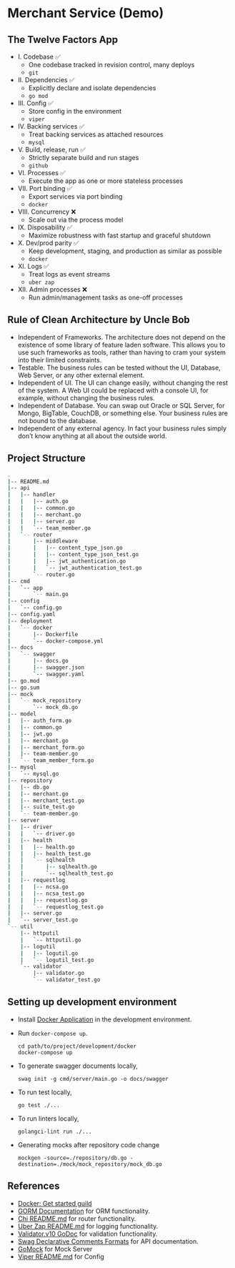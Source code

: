 # Merchant Service (Demo)

## The Twelve Factors App

- I. Codebase :white_check_mark:
    - One codebase tracked in revision control, many deploys
    - `git`
- II. Dependencies :white_check_mark:
    - Explicitly declare and isolate dependencies
    - `go mod`
- III. Config :white_check_mark:
    - Store config in the environment
    - `viper`
- IV. Backing services :white_check_mark:
    - Treat backing services as attached resources
    - `mysql`
- V. Build, release, run :white_check_mark:
    - Strictly separate build and run stages
    - `github`
- VI. Processes :white_check_mark:
    - Execute the app as one or more stateless processes
- VII. Port binding :white_check_mark:
    - Export services via port binding
    - `docker`
- VIII. Concurrency :x:
    - Scale out via the process model
- IX. Disposability :white_check_mark:
    - Maximize robustness with fast startup and graceful shutdown
- X. Dev/prod parity :white_check_mark:
    - Keep development, staging, and production as similar as possible
    - `docker`
- XI. Logs :white_check_mark:
    - Treat logs as event streams
    - `uber zap`
- XII. Admin processes :x:
    - Run admin/management tasks as one-off processes

## Rule of Clean Architecture by Uncle Bob
- Independent of Frameworks. The architecture does not depend on the existence of some library of feature laden software. This allows you to use such frameworks as tools, rather than having to cram your system into their limited constraints.
- Testable. The business rules can be tested without the UI, Database, Web Server, or any other external element.
- Independent of UI. The UI can change easily, without changing the rest of the system. A Web UI could be replaced with a console UI, for example, without changing the business rules.
- Independent of Database. You can swap out Oracle or SQL Server, for Mongo, BigTable, CouchDB, or something else. Your business rules are not bound to the database.
- Independent of any external agency. In fact your business rules simply don’t know anything at all about the outside world.

## Project Structure
```bash
.
|-- README.md
|-- api
|   |-- handler
|   |   |-- auth.go
|   |   |-- common.go
|   |   |-- merchant.go
|   |   |-- server.go
|   |   `-- team_member.go
|   `-- router
|       |-- middleware
|       |   |-- content_type_json.go
|       |   |-- content_type_json_test.go
|       |   |-- jwt_authentication.go
|       |   `-- jwt_authentication_test.go
|       `-- router.go
|-- cmd
|   `-- app
|       `-- main.go
|-- config
|   `-- config.go
|-- config.yaml
|-- deployment
|   `-- docker
|       |-- Dockerfile
|       `-- docker-compose.yml
|-- docs
|   `-- swagger
|       |-- docs.go
|       |-- swagger.json
|       `-- swagger.yaml
|-- go.mod
|-- go.sum
|-- mock
|   `-- mock_repository
|       `-- mock_db.go
|-- model
|   |-- auth_form.go
|   |-- common.go
|   |-- jwt.go
|   |-- merchant.go
|   |-- merchant_form.go
|   |-- team-member.go
|   `-- team_member_form.go
|-- mysql
|   `-- mysql.go
|-- repository
|   |-- db.go
|   |-- merchant.go
|   |-- merchant_test.go
|   |-- suite_test.go
|   `-- team-member.go
|-- server
|   |-- driver
|   |   `-- driver.go
|   |-- health
|   |   |-- health.go
|   |   |-- health_test.go
|   |   `-- sqlhealth
|   |       |-- sqlhealth.go
|   |       `-- sqlhealth_test.go
|   |-- requestlog
|   |   |-- ncsa.go
|   |   |-- ncsa_test.go
|   |   |-- requestlog.go
|   |   `-- requestlog_test.go
|   |-- server.go
|   `-- server_test.go
`-- util
    |-- httputil
    |   `-- httputil.go
    |-- logutil
    |   |-- logutil.go
    |   `-- logutil_test.go
    `-- validator
        |-- validator.go
        `-- validator_test.go
```

## Setting up development environment
- Install [Docker Application](https://www.docker.com/products/docker-desktop) in the development environment.

- Run `docker-compose up`.
    ```
    cd path/to/project/development/docker
    docker-compose up
    ```
- To generate swagger documents locally,
  ```
  swag init -g cmd/server/main.go -o docs/swagger
  ```
- To run test locally,
  ```
  go test ./...
  ```
- To run linters locally,
  ```
  golangci-lint run ./...
  ```
- Generating mocks after repository code change
    ```
    mockgen -source=./repository/db.go -destination=./mock/mock_repository/mock_db.go
    ```
  
## References
- [Docker: Get started guild](https://docs.docker.com/get-started/)
- [GORM Documentation](http://gorm.io/docs/) for ORM functionality.
- [Chi README.md](https://github.com/go-chi/chi/blob/master/README.md) for router functionality.
- [Uber Zap README.md](https://github.com/uber-go/zap/blob/master/README.md) for logging functionality.
- [Validator.v10 GoDoc](https://github.com/go-playground/validator/v10) for validation functionality.
- [Swag Declarative Comments Formats](https://github.com/swaggo/swag#declarative-comments-format) for API documentation.
- [GoMock](https://github.com/golang/mock) for Mock Server
- [Viper README.md](https://github.com/spf13/viper/blob/master/README.md) for Config